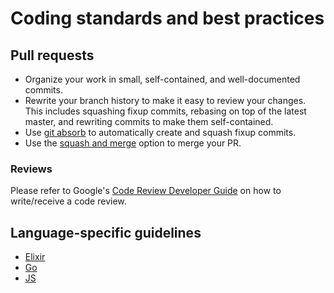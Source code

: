 # Coding standards and best practices

## Pull requests

- Organize your work in small, self-contained, and well-documented commits.
- Rewrite your branch history to make it easy to review your changes. This
  includes squashing fixup commits, rebasing on top of the latest master, and
  rewriting commits to make them self-contained.
- Use [git absorb](https://github.com/tummychow/git-absorb) to automatically create and squash fixup commits.
- Use the [squash and merge](https://docs.github.com/en/github/collaborating-with-issues-and-pull-requests/about-pull-request-merges#squash-and-merge-your-pull-request-commits) option to merge your PR.

### Reviews

Please refer to Google's [Code Review Developer Guide](https://google.github.io/eng-practices/review/) on how to write/receive a code review.

## Language-specific guidelines

- [Elixir](./elixir.md)
- [Go](./go.md)
- [JS](./js.md)
